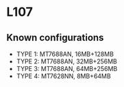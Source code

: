 # L107

## Known configurations
* TYPE 1: MT7688AN, 16MB+128MB
* TYPE 2: MT7688AN, 32MB+256MB
* TYPE 3: MT7688AN, 64MB+256MB
* TYPE 4: MT7628NN, 8MB+64MB
